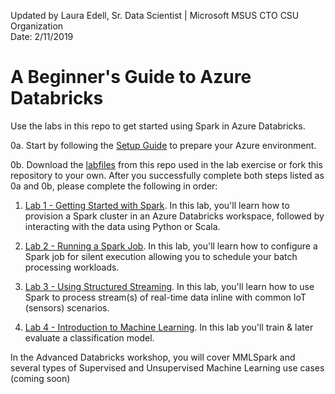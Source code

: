 Updated by Laura Edell, Sr. Data Scientist | Microsoft MSUS CTO CSU Organization
<br>Date: 2/11/2019

# A Beginner's Guide to Azure Databricks
Use the labs in this repo to get started using Spark in Azure Databricks.

0a. Start by following the [Setup Guide](Setup%20Guide.pdf) to prepare your Azure environment. 

0b. Download the [labfiles](Databricks_Labs.zip) from this repo used in the lab exercise or fork this repository to your own. After you successfully complete both steps listed as 0a and 0b, please complete the following in order:

1. [Lab 1 - Getting Started with Spark](Lab%201%20-%20Getting%20Started%20with%20Spark.pdf). In this lab, you'll learn how to provision a Spark cluster in an Azure Databricks workspace, followed by interacting with the data using Python or Scala.

2. [Lab 2 - Running a Spark Job](Lab%202%20-%20Running%20a%20Spark%20Job.pdf). In this lab, you'll learn how to configure a Spark job for silent execution allowing you to schedule your batch processing workloads.

3. [Lab 3 - Using Structured Streaming](Lab%203%20-%20Using%20Structured%20Streaming.pdf). In this lab, you'll learn how to use Spark to process stream(s) of real-time data inline with common IoT (sensors) scenarios.

4. [Lab 4 - Introduction to Machine Learning](Lab%204%20-%20Introduction%20to%20Machine%20Learning.pdf). In this lab you'll train & later evaluate a classification model.

In the Advanced Databricks workshop, you will cover MMLSpark and several types of Supervised and Unsupervised Machine Learning use cases (coming soon)
